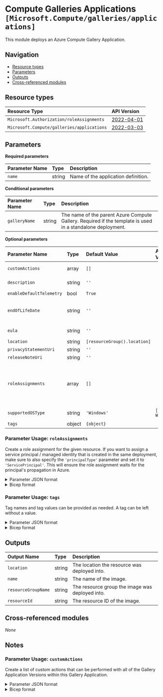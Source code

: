 # Compute Galleries Applications `[Microsoft.Compute/galleries/applications]`

This module deploys an Azure Compute Gallery Application.

## Navigation

- [Resource types](#Resource-types)
- [Parameters](#Parameters)
- [Outputs](#Outputs)
- [Cross-referenced modules](#Cross-referenced-modules)

## Resource types

| Resource Type | API Version |
| :-- | :-- |
| `Microsoft.Authorization/roleAssignments` | [2022-04-01](https://learn.microsoft.com/en-us/azure/templates/Microsoft.Authorization/2022-04-01/roleAssignments) |
| `Microsoft.Compute/galleries/applications` | [2022-03-03](https://learn.microsoft.com/en-us/azure/templates/Microsoft.Compute/2022-03-03/galleries/applications) |

## Parameters

**Required parameters**

| Parameter Name | Type | Description |
| :-- | :-- | :-- |
| `name` | string | Name of the application definition. |

**Conditional parameters**

| Parameter Name | Type | Description |
| :-- | :-- | :-- |
| `galleryName` | string | The name of the parent Azure Compute Gallery. Required if the template is used in a standalone deployment. |

**Optional parameters**

| Parameter Name | Type | Default Value | Allowed Values | Description |
| :-- | :-- | :-- | :-- | :-- |
| `customActions` | array | `[]` |  | A list of custom actions that can be performed with all of the Gallery Application Versions within this Gallery Application. |
| `description` | string | `''` |  | The description of this gallery Application Definition resource. This property is updatable. |
| `enableDefaultTelemetry` | bool | `True` |  | Enable telemetry via a Globally Unique Identifier (GUID). |
| `endOfLifeDate` | string | `''` |  | The end of life date of the gallery Image Definition. This property can be used for decommissioning purposes. This property is updatable. Allowed format: 2020-01-10T23:00:00.000Z. |
| `eula` | string | `''` |  | The Eula agreement for the gallery Application Definition. Has to be a valid URL. |
| `location` | string | `[resourceGroup().location]` |  | Location for all resources. |
| `privacyStatementUri` | string | `''` |  | The privacy statement uri. Has to be a valid URL. |
| `releaseNoteUri` | string | `''` |  | The release note uri. Has to be a valid URL. |
| `roleAssignments` | array | `[]` |  | Array of role assignment objects that contain the 'roleDefinitionIdOrName' and 'principalId' to define RBAC role assignments on this resource. In the roleDefinitionIdOrName attribute, you can provide either the display name of the role definition, or its fully qualified ID in the following format: '/providers/Microsoft.Authorization/roleDefinitions/c2f4ef07-c644-48eb-af81-4b1b4947fb11'. |
| `supportedOSType` | string | `'Windows'` | `[Linux, Windows]` | This property allows you to specify the supported type of the OS that application is built for. |
| `tags` | object | `{object}` |  | Tags for all resources. |


### Parameter Usage: `roleAssignments`

Create a role assignment for the given resource. If you want to assign a service principal / managed identity that is created in the same deployment, make sure to also specify the `'principalType'` parameter and set it to `'ServicePrincipal'`. This will ensure the role assignment waits for the principal's propagation in Azure.

<details>

<summary>Parameter JSON format</summary>

```json
"roleAssignments": {
    "value": [
        {
            "roleDefinitionIdOrName": "Reader",
            "description": "Reader Role Assignment",
            "principalIds": [
                "12345678-1234-1234-1234-123456789012", // object 1
                "78945612-1234-1234-1234-123456789012" // object 2
            ]
        },
        {
            "roleDefinitionIdOrName": "/providers/Microsoft.Authorization/roleDefinitions/c2f4ef07-c644-48eb-af81-4b1b4947fb11",
            "principalIds": [
                "12345678-1234-1234-1234-123456789012" // object 1
            ],
            "principalType": "ServicePrincipal"
        }
    ]
}
```

</details>

<details>

<summary>Bicep format</summary>

```bicep
roleAssignments: [
    {
        roleDefinitionIdOrName: 'Reader'
        description: 'Reader Role Assignment'
        principalIds: [
            '12345678-1234-1234-1234-123456789012' // object 1
            '78945612-1234-1234-1234-123456789012' // object 2
        ]
    }
    {
        roleDefinitionIdOrName: '/providers/Microsoft.Authorization/roleDefinitions/c2f4ef07-c644-48eb-af81-4b1b4947fb11'
        principalIds: [
            '12345678-1234-1234-1234-123456789012' // object 1
        ]
        principalType: 'ServicePrincipal'
    }
]
```

</details>
<p>

### Parameter Usage: `tags`

Tag names and tag values can be provided as needed. A tag can be left without a value.

<details>

<summary>Parameter JSON format</summary>

```json
"tags": {
    "value": {
        "Environment": "Non-Prod",
        "Contact": "test.user@testcompany.com",
        "PurchaseOrder": "1234",
        "CostCenter": "7890",
        "ServiceName": "DeploymentValidation",
        "Role": "DeploymentValidation"
    }
}
```

</details>

<details>

<summary>Bicep format</summary>

```bicep
tags: {
    Environment: 'Non-Prod'
    Contact: 'test.user@testcompany.com'
    PurchaseOrder: '1234'
    CostCenter: '7890'
    ServiceName: 'DeploymentValidation'
    Role: 'DeploymentValidation'
}
```

</details>
<p>

<p>

## Outputs

| Output Name | Type | Description |
| :-- | :-- | :-- |
| `location` | string | The location the resource was deployed into. |
| `name` | string | The name of the image. |
| `resourceGroupName` | string | The resource group the image was deployed into. |
| `resourceId` | string | The resource ID of the image. |

## Cross-referenced modules

_None_

## Notes

### Parameter Usage: `customActions`

Create a list of custom actions that can be performed with all of the Gallery Application Versions within this Gallery Application.

<details>

<summary>Parameter JSON format</summary>

```json
"customActions": {
    "value": [
        {
            "description": "This is a sample custom action",
            "name": "Name of the custom action 1 (Required). Must be unique within the Compute Gallery",
            "parameters": [
                {
                    "defaultValue": "Default Value of Parameter1. Only applies to string types.",
                    "description": "a description value to help others understands what it means.",
                    "name": "The parameter name. (Required)",
                    "required": True,
                    "type": "ConfigurationDataBlob, LogOutputBlob, or String"
                },
                {
                    "defaultValue": "Default Value of Parameter2. Only applies to string types.",
                    "description": "a description value to help others understands what it means.",
                    "name": "The parameter name. (Required)",
                    "required": False,
                    "type": "ConfigurationDataBlob, LogOutputBlob, or String"
                }
            ],
            "script": "The script to run when executing this custom action. (Required)"
        },
        {
            "description": "This is another sample custom action",
            "name": "Name of the custom action 2 (Required). Must be unique within the Compute Gallery",
            "parameters": [
                {
                    "defaultValue": "Default Value of Parameter1. Only applies to string types.",
                    "description": "a description value to help others understands what it means.",
                    "name": "The parameter name. (Required)",
                    "required": True,
                    "type": "ConfigurationDataBlob, LogOutputBlob, or String"
                }
            ],
            "script": "The script to run when executing this custom action. (Required)"
        }
    ]
}
```

</details>

<details>

<summary>Bicep format</summary>

```bicep
customActions: [
    {
        description: "This is a sample custom action"
        name: "Name of the custom action 1 (Required). Must be unique within the Compute Gallery"
        parameters: [
            {
                defaultValue: "Default Value of Parameter 1. Only applies to string types."
                description: "a description value to help others understands what it means."
                name: "The parameter name. (Required)"
                required: True,
                type: "ConfigurationDataBlob, LogOutputBlob, or String"
            }
            {
                defaultValue: "Default Value of Parameter 2. Only applies to string types."
                description: "a description value to help others understands what it means."
                name: "The parameter name. (Required)"
                required: True,
                type: "ConfigurationDataBlob, LogOutputBlob, or String"
            }
        ]
        script: "The script to run when executing this custom action. (Required)"
    }
    {
        description: "This is another sample custom action"
        name: "Name of the custom action 2 (Required). Must be unique within the Compute Gallery"
        parameters: [
            {
                defaultValue: "Default Value of Parameter. Only applies to string types."
                description: "a description value to help others understands what it means."
                name: "The paramter name. (Required)"
                required: True,
                type: "ConfigurationDataBlob, LogOutputBlob, or String"
            }
        ]
        script: "The script to run when executing this custom action. (Required)"
    }
]
```

</details>
<p>
